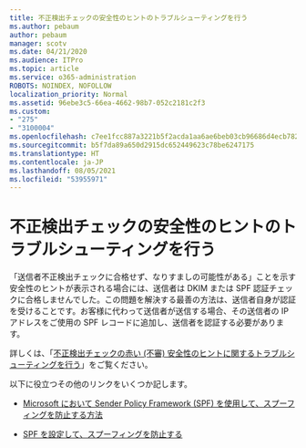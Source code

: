 ```yaml
---
title: 不正検出チェックの安全性のヒントのトラブルシューティングを行う
ms.author: pebaum
author: pebaum
manager: scotv
ms.date: 04/21/2020
ms.audience: ITPro
ms.topic: article
ms.service: o365-administration
ROBOTS: NOINDEX, NOFOLLOW
localization_priority: Normal
ms.assetid: 96ebe3c5-66ea-4662-98b7-052c2181c2f3
ms.custom:
- "275"
- "3100004"
ms.openlocfilehash: c7ee1fcc887a3221b5f2acda1aa6ae6beb03cb96686d4ecb7828a02f8ff48302
ms.sourcegitcommit: b5f7da89a650d2915dc652449623c78be6247175
ms.translationtype: HT
ms.contentlocale: ja-JP
ms.lasthandoff: 08/05/2021
ms.locfileid: "53955971"
---
```

# <a name="troubleshooting-the-safety-tip-for-fraud-detection-checks"></a>不正検出チェックの安全性のヒントのトラブルシューティングを行う

「送信者不正検出チェックに合格せず、なりすましの可能性がある」ことを示す安全性のヒントが表示される場合には、送信者は DKIM または SPF 認証チェックに合格しませんでした。この問題を解決する最善の方法は、送信者自身が認証を受けることです。お客様に代わって送信者が送信する場合、その送信者の IP アドレスをご使用の SPF レコードに追加し、送信者を認証する必要があります。
  
詳しくは、「[不正検出チェックの赤い (不審) 安全性のヒントに関するトラブルシューティングを行う](https://blogs.msdn.microsoft.com/tzink/2016/11/02/troubleshooting-the-red-suspicious-safety-tip-for-fraud-detection-checks/)」をご覧ください。
  
以下に役立つその他のリンクをいくつか記します。
  
- [Microsoft において Sender Policy Framework (SPF) を使用して、スプーフィングを防止する方法](https://docs.microsoft.com/microsoft-365/security/office-365-security/how-office-365-uses-spf-to-prevent-spoofing)

- [SPF を設定して、スプーフィングを防止する](https://docs.microsoft.com/microsoft-365/security/office-365-security/set-up-spf-in-office-365-to-help-prevent-spoofing)
